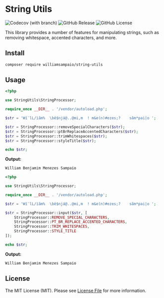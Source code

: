 # String Utils

![Codecov (with branch)](https://img.shields.io/codecov/c/github/WilliamSampaio/string-utils/master?style=flat-square&logo=codecov)
![GitHub Release](https://img.shields.io/github/v/release/WilliamSampaio/string-utils?style=flat-square)
![GitHub License](https://img.shields.io/github/license/WilliamSampaio/string-utils?style=flat-square)

This library provides a number of features for manipulating strings, such as removing whitespace, accented characters, and more.

## Install

```bash
composer require williamsampaio/string-utils
```

## Usage

```php
<?php

use StringUtils\StringProcessor;

require_once __DIR__ . '/vendor/autoload.php';

$str = 'Wí¨lL/ìãm%  \bê$njá@..@mi,m  ! m&e(n)#ezes;?    sãm*pai|o ';

$str = StringProcessor::removeSpecialCharacters($str);
$str = StringProcessor::ptBrReplaceAccentedCharacters($str);
$str = StringProcessor::trimWhitespaces($str);
$str = StringProcessor::styleTitle($str);

echo $str;

```

**Output:**

```bash
William Benjamim Menezes Sampaio
```

```php
<?php

use StringUtils\StringProcessor;

require_once __DIR__ . '/vendor/autoload.php';

$str = 'Wí¨lL/ìãm%  \bê$njá@..@mi,m  ! m&e(n)#ezes;?    sãm*pai|o ';

$str = StringProcessor::input($str, [
    StringProcessor::REMOVE_SPECIAL_CHARACTERS,
    StringProcessor::PT_BR_REPLACE_ACCENTED_CHARACTERS,
    StringProcessor::TRIM_WHITESPACES,
    StringProcessor::STYLE_TITLE
]);

echo $str;

```

**Output:**

```bash
William Benjamim Menezes Sampaio
```

## License

The MIT License (MIT). Please see [License File](https://raw.githubusercontent.com/WilliamSampaio/string-utils/master/LICENSE) for more information.
